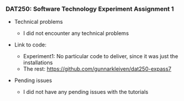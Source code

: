 ### DAT250: Software Technology Experiment Assignment 1

* Technical problems  
  - I did not encounter any technical problems

* Link to code:  
  - Experiment1: No particular code to deliver, since it was just the installations  
  - The rest: https://github.com/gunnarkleiven/dat250-expass7  

* Pending issues  
  - I did not have any pending issues with the tutorials